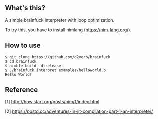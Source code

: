 ## What's this?
A simple brainfuck interpreter with loop optimization.

To try this, you have to install nimlang (https://nim-lang.org/).

## How to use
```
$ git clone https://github.com/d2verb/brainfuck
$ cd brainfuck
$ nimble build -d:release
$ ./brainfuck interpret examples/helloworld.b
Hello World!
```

## Reference
[1] http://howistart.org/posts/nim/1/index.html

[2] https://postd.cc/adventures-in-jit-compilation-part-1-an-interpreter/

